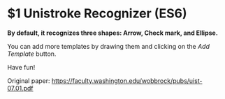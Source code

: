 # $1 Unistroke Recognizer (ES6)

**By default, it recognizes three shapes: Arrow, Check mark, and Ellipse.**

You can add more templates by drawing them and clicking on the _Add Template_ button.

Have fun!

Original paper: https://faculty.washington.edu/wobbrock/pubs/uist-07.01.pdf
